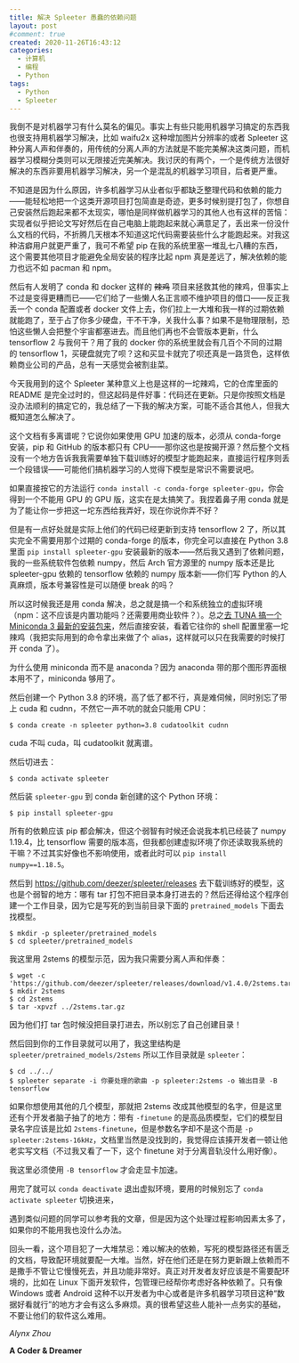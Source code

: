 ```yaml
---
title: 解决 Spleeter 愚蠢的依赖问题
layout: post
#comment: true
created: 2020-11-26T16:43:12
categories:
  - 计算机
  - 编程
  - Python
tags:
  - Python
  - Spleeter
---
```

我倒不是对机器学习有什么莫名的偏见。事实上有些只能用机器学习搞定的东西我也很支持用机器学习解决，比如 waifu2x 这种增加图片分辨率的或者 Spleeter 这种分离人声和伴奏的，用传统的分离人声的方法就是不能完美解决这类问题，而机器学习模糊分类则可以无限接近完美解决。我讨厌的有两个，一个是传统方法很好解决的东西非要用机器学习解决，另一个是混乱的机器学习项目，后者更严重。

<!--more-->

不知道是因为什么原因，许多机器学习从业者似乎都缺乏整理代码和依赖的能力——能轻松地把一个这类开源项目打包简直是奇迹，更多时候别提打包了，你想自己安装然后跑起来都不太现实，哪怕是同样做机器学习的其他人也有这样的苦恼：实现者似乎把论文写好然后在自己电脑上能跑起来就心满意足了，丢出来一份没什么文档的代码，不折腾几天根本不知道这坨代码需要装些什么才能跑起来。对我这种洁癖用户就更严重了，我可不希望 pip 在我的系统里塞一堆乱七八糟的东西，这个需要其他项目才能避免全局安装的程序比起 npm 真是差远了，解决依赖的能力也远不如 pacman 和 npm。

然后有人发明了 conda 和 docker 这样的 ~~辣鸡~~ 项目来拯救其他的辣鸡，但事实上不过是变得更糟而已——它们给了一些懒人名正言顺不维护项目的借口——反正我丢一个 conda 配置或者 docker 文件上去，你们拉上一大堆和我一样的过期依赖就能跑了，至于占了你多少硬盘，干不干净，关我什么事？如果不是物理限制，恐怕这些懒人会把整个宇宙都塞进去。而且他们再也不会管版本更新，什么 tensorflow 2 与我何干？用了我的 docker 你的系统里就会有几百个不同的过期的 tensorflow 1，买硬盘就完了呗？这和买显卡就完了呗还真是一路货色，这样依赖商业公司的产品，总有一天感觉会被割韭菜。

今天我用到的这个 Spleeter 某种意义上也是这样的一坨辣鸡，它的仓库里面的 README 是完全过时的，但这起码是件好事：代码还在更新。只是你按照文档是没办法顺利的搞定它的，我总结了一下我的解决方案，可能不适合其他人，但我大概知道怎么解决了。

这个文档有多离谱呢？它说你如果使用 GPU 加速的版本，必须从 conda-forge 安装，pip 和 GitHub 的版本都只有 CPU——那你这也是按揭开源？然后整个文档没有一个地方告诉我我需要单独下载训练好的模型才能跑起来，直接运行程序则丢一个段错误——可能他们搞机器学习的人觉得下模型是常识不需要说吧。

如果直接按它的方法运行 `conda install -c conda-forge spleeter-gpu`，你会得到一个不能用 GPU 的 GPU 版，这实在是太搞笑了。我捏着鼻子用 conda 就是为了能让你一步把这一坨东西给我弄好，现在你说你弄不好？

但是有一点好处就是实际上他们的代码已经更新到支持 tensorflow 2 了，所以其实完全不需要用那个过期的 conda-forge 的版本，你完全可以直接在 Python 3.8 里面 `pip install spleeter-gpu` 安装最新的版本——然后我又遇到了依赖问题，我的一些系统软件包依赖 numpy，然后 Arch 官方源里的 numpy 版本还是比 spleeter-gpu 依赖的 tensorflow 依赖的 numpy 版本新——你们写 Python 的人真麻烦，版本号兼容性是可以随便 break 的吗？

所以这时候我还是用 conda 解决，总之就是搞一个和系统独立的虚拟环境（npm：这不应该是内置功能吗？还需要用商业软件？）。总之[去 TUNA 搞一个 Miniconda 3 最新的安装包来](https://mirrors.tuna.tsinghua.edu.cn/help/anaconda/)，然后直接安装，看着它往你的 shell 配置里塞一坨辣鸡（我把实际用到的命令拿出来做了个 alias，这样就可以只在我需要的时候打开 conda 了）。

为什么使用 miniconda 而不是 anaconda？因为 anaconda 带的那个图形界面根本用不了，miniconda 够用了。

然后创建一个 Python 3.8 的环境，高了低了都不行，真是难伺候，同时别忘了带上 cuda 和 cudnn，不然它一声不吭的就会只能用 CPU：

```
$ conda create -n spleeter python=3.8 cudatoolkit cudnn
```

cuda 不叫 cuda，叫 cudatoolkit 就离谱。

然后切进去：

```
$ conda activate spleeter
```

然后装 `spleeter-gpu` 到 conda 新创建的这个 Python 环境：

```
$ pip install spleeter-gpu
```

所有的依赖应该 pip 都会解决，但这个弱智有时候还会说我本机已经装了 numpy 1.19.4，比 tensorflow 需要的版本高，但我都创建虚拟环境了你还读取我系统的干嘛？不过其实好像也不影响使用，或者此时可以 `pip install numpy==1.18.5`。

然后到 <https://github.com/deezer/spleeter/releases> 去下载训练好的模型，这也是个弱智的地方：哪有 tar 打包不把目录本身打进去的？然后还得给这个程序创建一个工作目录，因为它是写死的到当前目录下面的 `pretrained_models` 下面去找模型。

```
$ mkdir -p spleeter/pretrained_models
$ cd spleeter/pretrained_models
```

我这里用 2stems 的模型示范，因为我只需要分离人声和伴奏：

```
$ wget -c 'https://github.com/deezer/spleeter/releases/download/v1.4.0/2stems.tar.gz'
$ mkdir 2stems
$ cd 2stems
$ tar -xpvzf ../2stems.tar.gz
```

因为他们打 tar 包时候没把目录打进去，所以别忘了自己创建目录！

然后回到你的工作目录就可以用了，我这里结构是 `spleeter/pretrained_models/2stems` 所以工作目录就是 `spleeter`：

```
$ cd ../../
$ spleeter separate -i 你要处理的歌曲 -p spleeter:2stems -o 输出目录 -B tensorflow
```

如果你想使用其他的几个模型，那就把 2stems 改成其他模型的名字，但是这里还有个开发者脑子抽了的地方：带有 `-finetune` 的是高品质模型，它们的模型目录名字应该是比如 `2stems-finetune`，但是参数名字却不是这个而是 `-p spleeter:2stems-16kHz`，文档里当然是没找到的，我觉得应该揍开发者一顿让他老实写文档（不过我又看了一下，这个 finetune 对于分离音轨没什么用好像）。

我这里必须使用 `-B tensorflow` 才会走显卡加速。

用完了就可以 `conda deactivate` 退出虚拟环境，要用的时候别忘了 `conda activate spleeter` 切换进来，

遇到类似问题的同学可以参考我的文章，但是因为这个处理过程影响因素太多了，如果你的不能用我也没什么办法。

回头一看，这个项目犯了一大堆禁忌：难以解决的依赖，写死的模型路径还有匮乏的文档，导致配环境就要配一大堆。当然，好在他们还是在努力更新跟上依赖而不是撒手不管让它慢慢死去，并且功能非常好。真正对开发者友好应该是不需要配环境的，比如在 Linux 下面开发软件，包管理已经帮你考虑好各种依赖了。只有像 Windows 或者 Android 这种不以开发者为中心或者是许多机器学习项目这种“数据好看就行”的地方才会有这么多麻烦。真的很希望这些人能补一点务实的基础，不要让他们的软件这么难用。

*Alynx Zhou*

**A Coder & Dreamer**
